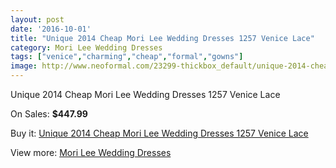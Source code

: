 ```yaml
---
layout: post
date: '2016-10-01'
title: "Unique 2014 Cheap Mori Lee Wedding Dresses 1257 Venice Lace"
category: Mori Lee Wedding Dresses
tags: ["venice","charming","cheap","formal","gowns"]
image: http://www.neoformal.com/23299-thickbox_default/unique-2014-cheap-mori-lee-wedding-dresses-1257-venice-lace.jpg
---
```

Unique 2014 Cheap Mori Lee Wedding Dresses 1257 Venice Lace

On Sales: **$447.99**
<a href="https://www.neoformal.com/en/mori-lee-wedding-dresses-2014/7818-unique-2014-cheap-mori-lee-wedding-dresses-1257-venice-lace.html"><amp-img layout="responsive" width="600" height="600" src="//www.neoformal.com/23299-thickbox_default/unique-2014-cheap-mori-lee-wedding-dresses-1257-venice-lace.jpg" alt="Unique 2014 Cheap Mori Lee Wedding Dresses 1257 Venice Lace 0" /></a>
<a href="https://www.neoformal.com/en/mori-lee-wedding-dresses-2014/7818-unique-2014-cheap-mori-lee-wedding-dresses-1257-venice-lace.html"><amp-img layout="responsive" width="600" height="600" src="//www.neoformal.com/23300-thickbox_default/unique-2014-cheap-mori-lee-wedding-dresses-1257-venice-lace.jpg" alt="Unique 2014 Cheap Mori Lee Wedding Dresses 1257 Venice Lace 1" /></a>
<a href="https://www.neoformal.com/en/mori-lee-wedding-dresses-2014/7818-unique-2014-cheap-mori-lee-wedding-dresses-1257-venice-lace.html"><amp-img layout="responsive" width="600" height="600" src="//www.neoformal.com/23301-thickbox_default/unique-2014-cheap-mori-lee-wedding-dresses-1257-venice-lace.jpg" alt="Unique 2014 Cheap Mori Lee Wedding Dresses 1257 Venice Lace 2" /></a>
<a href="https://www.neoformal.com/en/mori-lee-wedding-dresses-2014/7818-unique-2014-cheap-mori-lee-wedding-dresses-1257-venice-lace.html"><amp-img layout="responsive" width="600" height="600" src="//www.neoformal.com/23302-thickbox_default/unique-2014-cheap-mori-lee-wedding-dresses-1257-venice-lace.jpg" alt="Unique 2014 Cheap Mori Lee Wedding Dresses 1257 Venice Lace 3" /></a>

Buy it: [Unique 2014 Cheap Mori Lee Wedding Dresses 1257 Venice Lace](https://www.neoformal.com/en/mori-lee-wedding-dresses-2014/7818-unique-2014-cheap-mori-lee-wedding-dresses-1257-venice-lace.html "Unique 2014 Cheap Mori Lee Wedding Dresses 1257 Venice Lace")

View more: [Mori Lee Wedding Dresses](https://www.neoformal.com/en/67-mori-lee-wedding-dresses-2014 "Mori Lee Wedding Dresses")